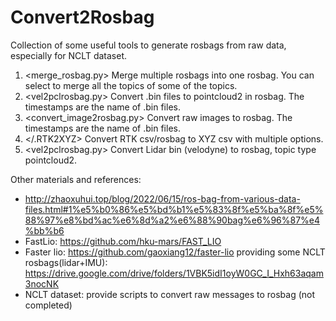 # Convert2Rosbag
Collection of some useful tools to generate rosbags from raw data, especially for NCLT dataset. 

1. <merge_rosbag.py> Merge multiple rosbags into one rosbag. You can select to merge all the topics of some of the topics.
2. <vel2pclrosbag.py> Convert .bin files to pointcloud2 in rosbag. The timestamps are the name of .bin files.
3. <convert_image2rosbag.py> Convert raw images to rosbag. The timestamps are the name of .bin files.
4. </.RTK2XYZ> Convert RTK csv/rosbag to XYZ csv with multiple options.
5. <vel2pclrosbag.py> Convert Lidar bin (velodyne) to rosbag, topic type pointcloud2. 

Other materials and references:
- http://zhaoxuhui.top/blog/2022/06/15/ros-bag-from-various-data-files.html#1%e5%b0%86%e5%bd%b1%e5%83%8f%e5%ba%8f%e5%88%97%e8%bd%ac%e6%8d%a2%e6%88%90bag%e6%96%87%e4%bb%b6
- FastLio:   https://github.com/hku-mars/FAST_LIO
- Faster lio: https://github.com/gaoxiang12/faster-lio  providing some NCLT rosbags(lidar+IMU): https://drive.google.com/drive/folders/1VBK5idI1oyW0GC_I_Hxh63aqam3nocNK
- NCLT dataset: provide scripts to convert raw messages to rosbag (not completed)
